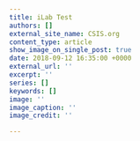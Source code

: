 ```yaml
---
title: iLab Test
authors: []
external_site_name: CSIS.org
content_type: article
show_image_on_single_post: true
date: 2018-09-12 16:35:00 +0000
external_url: ''
excerpt: ''
series: []
keywords: []
image: ''
image_caption: ''
image_credit: ''

---
```

